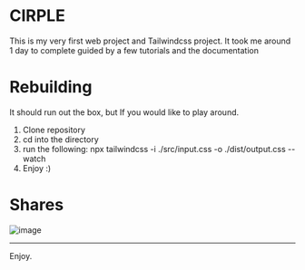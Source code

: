 # CIRPLE 
This is my very first web project and Tailwindcss project. It took me around 1 day to complete guided by a few tutorials and the documentation 

# Rebuilding

It should run out the box, but If you would like to play around.

1. Clone repository
2. cd into the directory 
3. run the following: npx tailwindcss -i ./src/input.css -o ./dist/output.css --watch
4. Enjoy :)


# Shares

![image](https://user-images.githubusercontent.com/76825589/160300590-34f4198d-59ce-4af9-9e75-1011cd6ddaa8.png)


---

Enjoy. 

